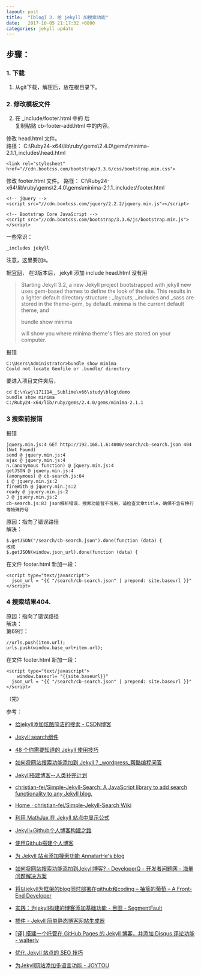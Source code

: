 ```yaml
---
layout: post
title:  "[blog] 3. 给 jekyll 加搜索功能"
date:   2017-10-05 21:17:32 +0800
categories: jekyll update
---
```


## 步骤： ##

### 1. 下载 ###
1. 从git下载，解压后，放在根目录下。

### 2. 修改模板文件 ###

2. 在 _include/footer.html 中的 </footer> 后  
复制粘贴 cb-footer-add.html 中的内容。


修改 head.html 文件。  
路径： C:\Ruby24-x64\lib\ruby\gems\2.4.0\gems\minima-2.1.1\_includes\head.html 

	<link rel="stylesheet" href="//cdn.bootcss.com/bootstrap/3.3.6/css/bootstrap.min.css">

修改 footer.html 文件。
路径： C:\Ruby24-x64\lib\ruby\gems\2.4.0\gems\minima-2.1.1\_includes\footer.html

	<!-- jQuery -->
	<script src="//cdn.bootcss.com/jquery/2.2.2/jquery.min.js"></script>
	
	<!-- Bootstrap Core JavaScript -->
	<script src="//cdn.bootcss.com/bootstrap/3.3.6/js/bootstrap.min.js"></script>

一些常识： 

	_includes jekyll 
注意，这里要加s。    


据[官网](https://jekyllrb.com/docs/structure/)， 
在3版本后，
jekyll 添加 include head.html 没有用   

> Starting Jekyll 3.2, a new Jekyll project bootstrapped with jekyll new uses gem-based themes to define the look of the site. This results in a lighter default directory structure : _layouts, _includes and _sass are stored in the theme-gem, by default.
> minima is the current default theme, and 	
>		
>	bundle show minima 
>		
> will show you where minima theme's files are stored on your computer.

报错

	C:\Users\Administrator>bundle show minima
	Could not locate Gemfile or .bundle/ directory

要进入项目文件夹后，

	cd E:\n\wj\171114__Sublime\v66\study\blog\demo
	bundle show minima
	C:/Ruby24-x64/lib/ruby/gems/2.4.0/gems/minima-2.1.1

### 3 搜索前报错 ###

报错

	jquery.min.js:4 GET http://192.168.1.6:4000/search/cb-search.json 404 (Not Found)
	send @ jquery.min.js:4
	ajax @ jquery.min.js:4
	n.(anonymous function) @ jquery.min.js:4
	getJSON @ jquery.min.js:4
	(anonymous) @ cb-search.js:64
	i @ jquery.min.js:2
	fireWith @ jquery.min.js:2
	ready @ jquery.min.js:2
	J @ jquery.min.js:2
	cb-search.js:83 json解析错误，搜索功能暂不可用，请检查文章title，确保不含有换行等特殊符号

原因：指向了错误路径   
解决：

	$.getJSON("/search/cb-search.json").done(function (data) {
	改成
	$.getJSON(window.json_url).done(function (data) {


在文件 footer.html 新加一段：

	<script type="text/javascript">
	  json_url = "{{ "/search/cb-search.json" | prepend: site.baseurl }}"
	</script>
	
### 4 搜索结果404. ###

原因：指向了错误路径   
解决：   
第69行： 

    //urls.push(item.url);
    urls.push(window.base_url+item.url);

在文件 footer.html 新加一段：

	<script type="text/javascript">
		window.baseurl= "{{site.baseurl}}"
	  json_url = "{{ "/search/cb-search.json" | prepend: site.baseurl }}"
	</script>

（完）


参考： 

* [给jekyll添加炫酷简洁的搜索 - CSDN博客](http://blog.csdn.net/dliyuedong/article/details/46848155) 
* [Jekyll search组件](https://www.codeboy.me/2016/01/18/jekyll-search-component/)

* [48 个你需要知道的 Jekyll 使用技巧](https://crispgm.com/page/48-tips-for-jekyll-you-should-know.html)
* [如何将网站搜索功能添加到 Jekyll？_wordpress_帮酷编程问答](https://ask.helplib.com/wordpress/post_1054023)

* [Jekyll搭建博客--人类补完计划](http://xiaokedada.com/2017/05/09/Jekyll-second/)
* [christian-fei/Simple-Jekyll-Search: A JavaScript library to add search functionality to any Jekyll blog.](https://github.com/christian-fei/Simple-Jekyll-Search)
* [Home · christian-fei/Simple-Jekyll-Search Wiki](https://github.com/christian-fei/Simple-Jekyll-Search/wiki#enabling-full-text-search)

* [利用 MathJax 在 Jekyll 站点中显示公式](https://www.weining.me/2014/04/29/jekyll-with-kramdown-and-mathjax)
* [Jekyll+Github个人博客构建之路](http://robotkang.cc/2017/03/HowToCreateBlog/)
* [使用Github搭建个人博客](http://www.datakit.cn/blog/2014/11/28/Github_build_blog.html)

* [为 Jekyll 站点添加搜索功能  AnnatarHe's blog](https://annatarhe.github.io/2016/03/29/add-search-function-at-github-pages.html)
* [如何将网站搜索功能添加到Jekyll博客? - DeveloperQ - 开发者问题网 - 海量问题解决方案](http://www.developerq.com/article/1502492089)

* [将以jekyll为框架的blog同时部署在github和coding – 抽筋的葡萄 – A Front-End Developer](http://www.choujindeputao.com/deploy-blog/)
* [实践：为jekyll构建的博客添加基础功能 - 目田 - SegmentFault](http://https://segmentfault.com/a/1190000000513006)
* [插件 - Jekyll  简单静态博客网站生成器](http://jekyllcn.com/docs/plugins/)
* [[译] 搭建一个托管在 GitHub Pages 的 Jekyll 博客，并添加 Disqus 评论功能 - walterlv](https://walterlv.oschina.io/jekyll/2017/09/15/setup-a-jekyll-blog-1.html)
* [优化 Jekyll 站点的 SEO 技巧](http://www.huangyanlin.com/2012/01/16/the-seo-for-jekyll-blog.html)
* [为Jekyll网站添加多语言功能 - JOYTOU](http://https://joytou.nets.hk/2017/08/07/multiple-languages/)
